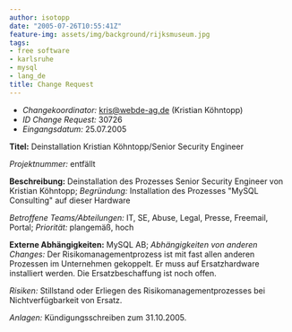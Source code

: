 ```yaml
---
author: isotopp
date: "2005-07-26T10:55:41Z"
feature-img: assets/img/background/rijksmuseum.jpg
tags:
- free software
- karlsruhe
- mysql
- lang_de
title: Change Request
---
```


- *Changekoordinator:* kris@webde-ag.de (Kristian Köhntopp)
- *ID Change Request:* 30726
- *Eingangsdatum:* 25.07.2005

**Titel:** Deinstallation Kristian Köhntopp/Senior Security Engineer

*Projektnummer:* entfällt

**Beschreibung:** Deinstallation des Prozesses Senior Security Engineer von Kristian Köhntopp; 
*Begründung:* Installation des Prozesses "MySQL Consulting" auf dieser Hardware

*Betroffene Teams/Abteilungen:* IT, SE, Abuse, Legal, Presse, Freemail, Portal; 
*Priorität:* plangemäß, hoch

**Externe Abhängigkeiten:** MySQL AB; 
*Abhängigkeiten von anderen Changes:* Der Risikomanagementprozess ist mit fast allen anderen Prozessen im Unternehmen gekoppelt. Er muss auf Ersatzhardware installiert werden. Die Ersatzbeschaffung ist noch offen.

*Risiken:* Stillstand oder Erliegen des Risikomanagementprozesses bei Nichtverfügbarkeit von Ersatz.

*Anlagen:* Kündigungsschreiben zum 31.10.2005.

